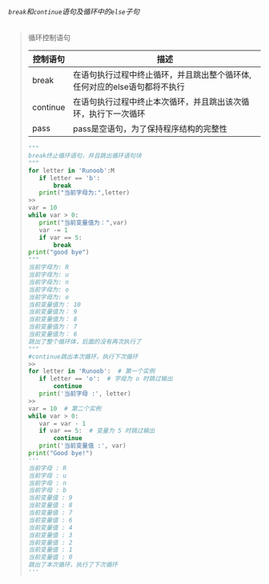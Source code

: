 ###### `break`和`continue`语句及循环中的`else`子句
>循环控制语句
>
>| 控制语句 | 描述 |
>|--------|--------|
>|break |在语句执行过程中终止循环，并且跳出整个循环体,任何对应的else语句都将不执行 |
>|continue|在语句执行过程中终止本次循环，并且跳出该次循环，执行下一次循环|
>|pass|pass是空语句，为了保持程序结构的完整性|
>```python
>"""
>break终止循环语句，并且跳出循环语句块
>"""
>for letter in 'Runoob':M
>    if letter == 'b':
>        break
>    print("当前字母为:",letter)
>>>
>var = 10
>while var > 0:
>    print("当前变量值为：",var)
>    var -= 1
>    if var == 5:
>        break
>print("good bye")
>"""
>当前字母为: R
>当前字母为: u
>当前字母为: n
>当前字母为: o
>当前字母为: o
>当前变量值为： 10
>当前变量值为： 9
>当前变量值为： 8
>当前变量值为： 7
>当前变量值为： 6
>跳出了整个循环体，后面的没有再次执行了
>"""
>#continue跳出本次循环，执行下次循环
>>>
>for letter in 'Runoob':  # 第一个实例
>    if letter == 'o':  # 字母为 o 时跳过输出
>        continue
>    print('当前字母 :', letter)
>>>
>var = 10  # 第二个实例
>while var > 0:
>    var = var - 1
>    if var == 5:  # 变量为 5 时跳过输出
>        continue
>    print('当前变量值 :', var)
>print("Good bye!")
>'''
>当前字母 : R
>当前字母 : u
>当前字母 : n
>当前字母 : b
>当前变量值 : 9
>当前变量值 : 8
>当前变量值 : 7
>当前变量值 : 6
>当前变量值 : 4
>当前变量值 : 3
>当前变量值 : 2
>当前变量值 : 1
>当前变量值 : 0
>跳出了本次循环，执行了下次循环
>'''
>```
